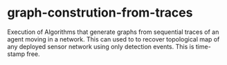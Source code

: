 # graph-constrution-from-traces
Execution of Algorithms that generate graphs from sequential traces of an agent moving in a network. This can used to to recover topological map of any deployed sensor network using only detection events. This is time-stamp free. 
